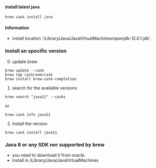 #### install latest java 

```
brew cask install java
```

#### Information

* install location '/Library/Java/JavaVirtualMachines/openjdk-12.0.1.jdk'.


### Install an specific version

0) update brew 
```
brew update --cask 
brew tap caskroom/cask
brew install brew-cask-completion
```

1) search for the available versions 
```
brew search "java11" --casks
```
or 

```
brew cask info java11
```
2) Install the version 

```
brew cask install java11
```

### Java 8 or any SDK nor supported by brew 

* you need to download it from oracle. 
* install in /Library/Java/JavaVirtualMachines
